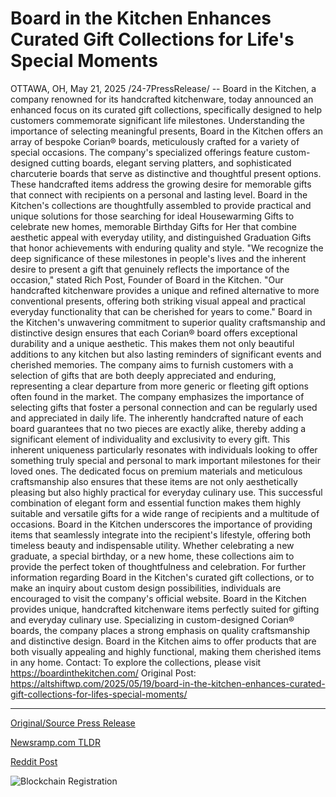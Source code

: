 # Board in the Kitchen Enhances Curated Gift Collections for Life's Special Moments

OTTAWA, OH, May 21, 2025 /24-7PressRelease/ -- Board in the Kitchen, a company renowned for its handcrafted kitchenware, today announced an enhanced focus on its curated gift collections, specifically designed to help customers commemorate significant life milestones. Understanding the importance of selecting meaningful presents, Board in the Kitchen offers an array of bespoke Corian® boards, meticulously crafted for a variety of special occasions.  The company's specialized offerings feature custom-designed cutting boards, elegant serving platters, and sophisticated charcuterie boards that serve as distinctive and thoughtful present options. These handcrafted items address the growing desire for memorable gifts that connect with recipients on a personal and lasting level. Board in the Kitchen's collections are thoughtfully assembled to provide practical and unique solutions for those searching for ideal Housewarming Gifts to celebrate new homes, memorable Birthday Gifts for Her that combine aesthetic appeal with everyday utility, and distinguished Graduation Gifts that honor achievements with enduring quality and style.  "We recognize the deep significance of these milestones in people's lives and the inherent desire to present a gift that genuinely reflects the importance of the occasion," stated Rich Post, Founder of Board in the Kitchen. "Our handcrafted kitchenware provides a unique and refined alternative to more conventional presents, offering both striking visual appeal and practical everyday functionality that can be cherished for years to come."  Board in the Kitchen's unwavering commitment to superior quality craftsmanship and distinctive design ensures that each Corian® board offers exceptional durability and a unique aesthetic. This makes them not only beautiful additions to any kitchen but also lasting reminders of significant events and cherished memories. The company aims to furnish customers with a selection of gifts that are both deeply appreciated and enduring, representing a clear departure from more generic or fleeting gift options often found in the market.  The company emphasizes the importance of selecting gifts that foster a personal connection and can be regularly used and appreciated in daily life. The inherently handcrafted nature of each board guarantees that no two pieces are exactly alike, thereby adding a significant element of individuality and exclusivity to every gift. This inherent uniqueness particularly resonates with individuals looking to offer something truly special and personal to mark important milestones for their loved ones.  The dedicated focus on premium materials and meticulous craftsmanship also ensures that these items are not only aesthetically pleasing but also highly practical for everyday culinary use. This successful combination of elegant form and essential function makes them highly suitable and versatile gifts for a wide range of recipients and a multitude of occasions. Board in the Kitchen underscores the importance of providing items that seamlessly integrate into the recipient's lifestyle, offering both timeless beauty and indispensable utility. Whether celebrating a new graduate, a special birthday, or a new home, these collections aim to provide the perfect token of thoughtfulness and celebration.  For further information regarding Board in the Kitchen's curated gift collections, or to make an inquiry about custom design possibilities, individuals are encouraged to visit the company's official website.  Board in the Kitchen provides unique, handcrafted kitchenware items perfectly suited for gifting and everyday culinary use. Specializing in custom-designed Corian® boards, the company places a strong emphasis on quality craftsmanship and distinctive design. Board in the Kitchen aims to offer products that are both visually appealing and highly functional, making them cherished items in any home.  Contact: To explore the collections, please visit https://boardinthekitchen.com/  Original Post: https://altshiftwp.com/2025/05/19/board-in-the-kitchen-enhances-curated-gift-collections-for-lifes-special-moments/ 

---

[Original/Source Press Release](https://www.24-7pressrelease.com/press-release/522991/board-in-the-kitchen-enhances-curated-gift-collections-for-lifes-special-moments)
                    

[Newsramp.com TLDR](https://newsramp.com/curated-news/board-in-the-kitchen-enhances-curated-gift-collections-for-life-s-special-moments/f543cffecae6fb84a94f0e730658c178) 

 



[Reddit Post](https://www.reddit.com/r/newsramp/comments/1krrse2/board_in_the_kitchen_enhances_curated_gift/) 



![Blockchain Registration](https://cdn.newsramp.app/24-7PressRelease/qrcode/255/21/navyyfvd.webp)